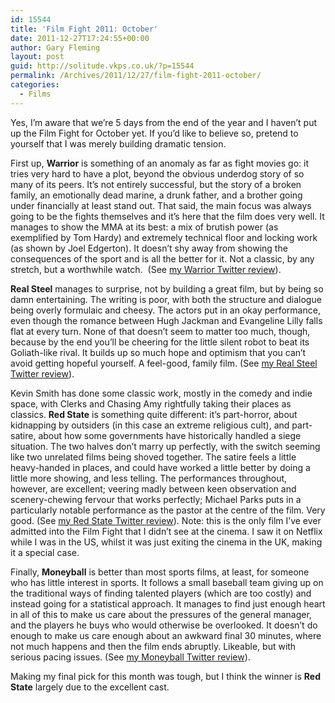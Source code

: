 ```yaml
---
id: 15544
title: 'Film Fight 2011: October'
date: 2011-12-27T17:24:55+00:00
author: Gary Fleming
layout: post
guid: http://solitude.vkps.co.uk/?p=15544
permalink: /Archives/2011/12/27/film-fight-2011-october/
categories:
  - Films
---
```

Yes, I&#8217;m aware that we&#8217;re 5 days from the end of the year and I haven&#8217;t put up the Film Fight for October yet. If you&#8217;d like to believe so, pretend to yourself that I was merely building dramatic tension.

First up, **Warrior** is something of an anomaly as far as fight movies go: it tries very hard to have a plot, beyond the obvious underdog story of so many of its peers. It&#8217;s not entirely successful, but the story of a broken family, an emotionally dead marine, a drunk father, and a brother going under financially at least stand out. That said, the main focus was always going to be the fights themselves and it&#8217;s here that the film does very well. It manages to show the MMA at its best: a mix of brutish power (as exemplified by Tom Hardy) and extremely technical floor and locking work (as shown by Joel Edgerton). It doesn&#8217;t shy away from showing the consequences of the sport and is all the better for it. Not a classic, by any stretch, but a worthwhile watch.  (See [my Warrior Twitter review](http://twitter.com/garyfleming/status/124591941278105600)).

**Real Steel** manages to surprise, not by building a great film, but by being so damn entertaining. The writing is poor, with both the structure and dialogue being overly formulaic and cheesy. The actors put in an okay performance, even though the romance between Hugh Jackman and Evangeline Lilly falls flat at every turn. None of that doesn&#8217;t seem to matter too much, though, because by the end you&#8217;ll be cheering for the little silent robot to beat its Goliath-like rival. It builds up so much hope and optimism that you can&#8217;t avoid getting hopeful yourself. A feel-good, family film. (See [my Real Steel Twitter review](http://twitter.com/garyfleming/status/126982631496749056)).

Kevin Smith has done some classic work, mostly in the comedy and indie space, with Clerks and Chasing Amy rightfully taking their places as classics. **Red State** is something quite different: it&#8217;s part-horror, about kidnapping by outsiders (in this case an extreme religious cult), and part-satire, about how some governments have historically handled a siege situation. The two halves don&#8217;t marry up perfectly, with the switch seeming like two unrelated films being shoved together. The satire feels a little heavy-handed in places, and could have worked a little better by doing a little more showing, and less telling. The performances throughout, however, are excellent; veering madly between keen observation and scenery-chewing fervour that works perfectly; Michael Parks puts in a particularly notable performance as the pastor at the centre of the film. Very good. (See [my Red State Twitter review](http://twitter.com/garyfleming/status/132208964157980672)). Note: this is the only film I&#8217;ve ever admitted into the Film Fight that I didn&#8217;t see at the cinema. I saw it on Netflix while I was in the US, whilst it was just exiting the cinema in the UK, making it a special case.

Finally, **Moneyball** is better than most sports films, at least, for someone who has little interest in sports. It follows a small baseball team giving up on the traditional ways of finding talented players (which are too costly) and instead going for a statistical approach. It manages to find just enough heart in all of this to make us care about the pressures of the general manager, and the players he buys who would otherwise be overlooked. It doesn&#8217;t do enough to make us care enough about an awkward final 30 minutes, where not much happens and then the film ends abruptly. Likeable, but with serious pacing issues. (See [my Moneyball Twitter review](http://twitter.com/garyfleming/status/132209625243201536)).

Making my final pick for this month was tough, but I think the winner is **Red State** largely due to the excellent cast.